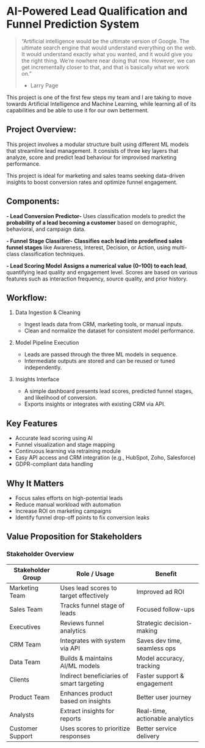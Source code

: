 # AI-Powered Lead Qualification and Funnel Prediction System

>“Artificial intelligence would be the ultimate version of Google. The ultimate search engine that would understand everything on the web. It would understand exactly what you wanted, and it would give you the right thing. We’re nowhere near doing that now. However, we can get incrementally closer to that, and that is basically what we work on.”
>- Larry Page

This project is one of the first few steps my team and I are taking to move towards Artificial Intelligence and Machine Learning, while learning all of its capabilities and be able to use it for our own betterment.

## Project Overview:
This project involves a modular structure built using different ML models that streamline lead management.
It consists of three key layers that analyze, score and predict lead behaviour for improvised marketing performance.

This project is ideal for marketing and sales teams seeking data-driven insights to boost conversion rates and optimize funnel engagement.


## Components:

**- Lead Conversion Predictor-**
  Uses classification models to predict the **probability of a lead becoming a customer** based on demographic, behavioral, and campaign data.

**- Funnel Stage Classifier-**
  **Classifies each lead into predefined sales funnel stages** like Awareness, Interest, Decision, or Action, using multi-class classification techniques.

**- Lead Scoring Model**
  **Assigns a numerical value (0–100) to each lead**, quantifying lead quality and engagement level. Scores are based on various features such as interaction frequency, source quality, and prior history.


## Workflow:

1) Data Ingestion & Cleaning
   - Ingest leads data from CRM, marketing tools, or manual inputs.
   - Clean and normalize the dataset for consistent model performance.

2) Model Pipeline Execution
   - Leads are passed through the three ML models in sequence.
   - Intermediate outputs are stored and can be reused or tuned independently.

3) Insights Interface
   - A simple dashboard presents lead scores, predicted funnel stages, and likelihood of conversion.
   - Exports insights or integrates with existing CRM via API.


## Key Features
 - Accurate lead scoring using AI
 - Funnel visualization and stage mapping
 - Continuous learning via retraining module
 - Easy API access and CRM integration (e.g., HubSpot, Zoho, Salesforce)
 - GDPR-compliant data handling


##  Why It Matters
- Focus sales efforts on high-potential leads
- Reduce manual workload with automation
- Increase ROI on marketing campaigns
- Identify funnel drop-off points to fix conversion leaks


## Value Proposition for Stakeholders
### Stakeholder Overview

| Stakeholder Group | Role / Usage                                 | Benefit                             |
|-------------------|----------------------------------------------|-------------------------------------|
| Marketing Team    | Uses lead scores to target effectively       | Improved ad ROI                     |
| Sales Team        | Tracks funnel stage of leads                 | Focused follow-ups                  |
| Executives        | Reviews funnel analytics                     | Strategic decision-making           |
| CRM Team          | Integrates with system via API               | Saves dev time, seamless ops        |
| Data Team         | Builds & maintains AI/ML models              | Model accuracy, tracking            |
| Clients           | Indirect beneficiaries of smart targeting    | Faster support & engagement         |
| Product Team      | Enhances product based on insights           | Better user journey                 |
| Analysts          | Extract insights for reports                 | Real-time, actionable analytics     |
| Customer Support  | Uses scores to prioritize responses          | Better service delivery             |

